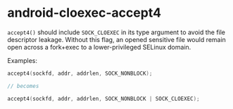 # android-cloexec-accept4

`accept4()` should include `SOCK_CLOEXEC` in its type argument to avoid
the file descriptor leakage. Without this flag, an opened sensitive file
would remain open across a fork+exec to a lower-privileged SELinux
domain.

Examples:

```c++
accept4(sockfd, addr, addrlen, SOCK_NONBLOCK);

// becomes

accept4(sockfd, addr, addrlen, SOCK_NONBLOCK | SOCK_CLOEXEC);
```
